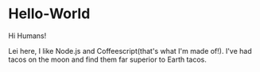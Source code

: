 # Hello-World

Hi Humans!

Lei here, I like Node.js and Coffeescript(that's what I'm made of!).
I've had tacos on the moon and find them far superior to Earth tacos.
